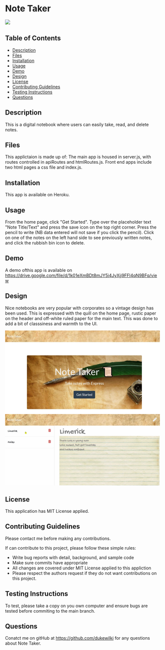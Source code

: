 # Note Taker

<img src="https://img.shields.io/badge/Licence-MIT%20License-green">

## Table of Contents
* [Description](#description)
* [Files](#files)
* [Installation](#installation)
* [Usage](#usage)
* [Demo](#demo)
* [Design](#design)
* [License](#license)
* [Contributing Guidelines](#contributing-guidelines)
* [Testing Instructions](#testing-instructions)
* [Questions](#questions)

## Description
This is a digital notebook where users can easily take, read, and delete notes.

## Files
This applictaion is made up of: The main app is housed in server.js, with routes controlled in apiRoutes and htmlRoutes.js. Front end apps include two html pages a css file and index.js.

## Installation
This app is available on Heroku.

## Usage
From the home page, click "Get Started". Type over the placeholder text "Note Title/Text" and press the save icon on the top right corner. Press the pencil to write (NB data entered will not save if you click the pencil). Click on one of the notes on the left hand side to see previously written notes, and click the rubbish bin icon to delete. 

## Demo
A demo ofthis app is available on https://drive.google.com/file/d/1k01eXmBDt8mJY5i4JyXjj9FFl4qN9BFq/view

## Design
Nice notebooks are very popular with corporates so a vintage design has been used. This is expressed with the quill on the home page, rustic paper on the header and off-white ruled paper for the main text. This was done to add a bit of classsiness and warmth to the UI.

![Screenshot 1](https://github.com/DukeWilki/Note-Taker/blob/master/assets/index.jpg)
![Screenshot 2](https://github.com/DukeWilki/Note-Taker/blob/master/assets/notes.jpg)

## License
This application has MIT License applied.

## Contributing Guidelines
Please contact me before making any contributions.

If can contribute to this project, please follow these simple rules:
* Write bug reports with detail, background, and sample code
* Make sure commits have appropriate 
* All changes are covered under MIT License applied to this appliction
* Please respect the authors request if they do not want contributions on this project. 

## Testing Instructions
To test, please take a copy on you own computer and ensure bugs are tested before commiting to the main branch. 

## Questions
Conatct me on gitHub at https://github.com/dukewilki for any questions about Note Taker.

